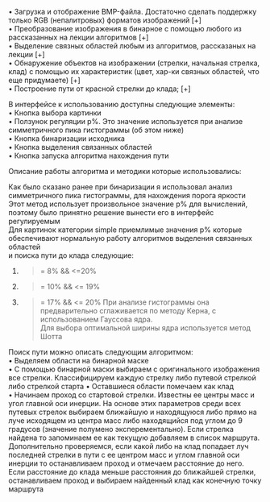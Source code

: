 •	Загрузка и отображение BMP-файла. Достаточно сделать поддержку только  RGB (непалитровых) форматов изображений [+]  
•	Преобразование изображения в бинарное с помощью любого из рассказанных на лекции алгоритмов [+]  
•	Выделение связных областей любым из алгоритмов, рассказаных на лекции [+]  
•	Обнаружение объектов на изображении (стрелки, начальная стрелка, клад) с помощью их характеристик (цвет, хар-ки связных областей, что еще придумаете) [+]  
•	Построение пути от красной стрелки до клада; [+]  

В интерфейсе к использованию доступны следующие элементы:  
•	Кнопка выбора картинки  
•	Ползунок регуляции p%. Это значение используется при анализе симметричного пика гистограммы (об этом ниже)  
•	Кнопка бинаризации исходника  
•	Кнопка выделения связанных областей  
•	Кнопка запуска алгоритма нахождения пути  

Описание работы алгоритма и методики которые использовались:  

Как было сказано ранее при бинаризации я использовал анализ симметричного пика гистограммы, для нахождения порога яркости  
Этот метод использует произвольное значение p% для вычислений, поэтому было принятно решение вынести его в интерфейс регулируемым  
Для картинок категории simple приемлимые значения p% которые обеспечивают нормальную работу алгоритмов выделения связанных областей  
и поиска пути до клада следующие:  
1) >= 8% && <=20%  
2) >= 10% && <= 19%  
3) >= 17% && <= 20%
При анализе гистограммы она предварительно сглаживается по методу Керна, с использованием Гауссова ядра.  
Для выбора оптимальной ширины ядра используется метод Шотта  

Поиск пути можно описать следующим алгоритмом:  
•	Выделяем области на бинарной маске  
•	С помощью бинарной маски выбираем с оригинального изображения все стрелки. Классифицируем каждую стрелку либо путевой стрелкой  
	либо стрелкой старта
•	Оставшиеся области помечаем как клад  
•	Начинаем проход со стартовой стрелки. Известны ее центры масс и угол главной оси инерции. На основе этих параметров
	среди всех путевых стрелок выбираем ближайшую и находящуюся либо прямо на луче исходящем из центра масс либо находящийся под углом до 9 градусов 
	(значение полумено эксперементально). Если стрелка найдена то запоминаем ее как текущую добавляем в список маршрута. 
	Дополнительно проверяемся, если какой либо на клад попадает луч последней стрелки в пути с ее центром масс и углом главной оси инерции
	то останавливаем проход и отмечаем расстояние до него. Если расстояние до клада меньше расстояния до ближайшей стрелки, останавливаем
	проход и выбираем найденный клад как конечную точку маршрута  
